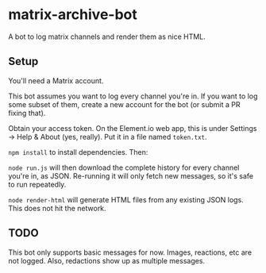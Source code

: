 # matrix-archive-bot

A bot to log matrix channels and render them as nice HTML.

## Setup

You'll need a Matrix account.

This bot assumes you want to log every channel you're in. If you want to log some subset of them, create a new account for the bot (or submit a PR fixing that).

Obtain your access token. On the Element.io web app, this is under Settings -> Help & About (yes, really). Put it in a file named `token.txt`.

`npm install` to install dependencies. Then:

`node run.js` will then download the complete history for every channel you're in, as JSON. Re-running it will only fetch new messages, so it's safe to run repeatedly.

`node render-html` will generate HTML files from any existing JSON logs. This does not hit the network.

## TODO

This bot only supports basic messages for now. Images, reactions, etc are not logged. Also, redactions show up as multiple messages.

